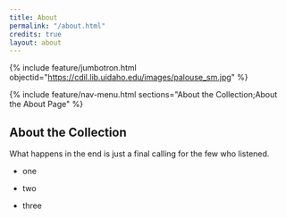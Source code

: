 ```yaml
---
title: About
permalink: "/about.html"
credits: true
layout: about
---
```


{% include feature/jumbotron.html objectid="https://cdil.lib.uidaho.edu/images/palouse_sm.jpg" %}

{% include feature/nav-menu.html sections="About the Collection;About the About Page" %}

## About the Collection

What happens in the end is just a final calling for the few who listened. 

* one

* two

* three